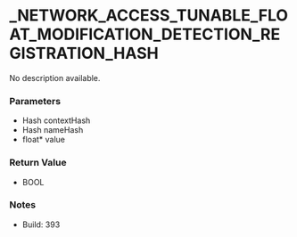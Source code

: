 # _NETWORK_ACCESS_TUNABLE_FLOAT_MODIFICATION_DETECTION_REGISTRATION_HASH

No description available.

### Parameters
* Hash contextHash
* Hash nameHash
* float* value

### Return Value
* BOOL

### Notes
* Build: 393

